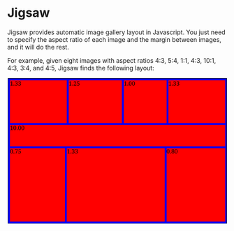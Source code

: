 # Jigsaw

Jigsaw provides automatic image gallery layout in Javascript. You just
need to specify the aspect ratio of each image and the margin between
images, and it will do the rest.

For example, given eight images with aspect ratios 4:3, 5:4, 1:1, 4:3,
10:1, 4:3, 3:4, and 4:5, Jigsaw finds the following layout:

![Example layout](example.png)
